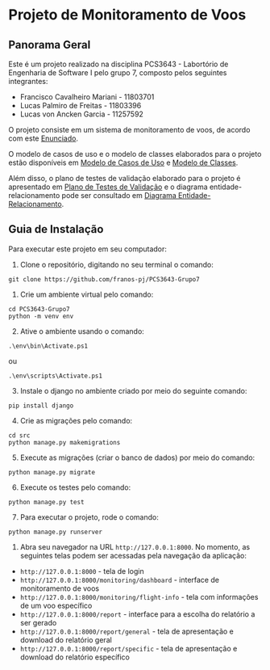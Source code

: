# Projeto de Monitoramento de Voos

## Panorama Geral

Este é um projeto realizado na disciplina PCS3643 - Labortório de Engenharia de Software I pelo grupo 7, composto pelos seguintes integrantes:

* Francisco Cavalheiro Mariani - 11803701
* Lucas Palmiro de Freitas - 11803396
* Lucas von Ancken Garcia - 11257592

O projeto consiste em um sistema de monitoramento de voos, de acordo com este [Enunciado](./docs/enunciado.pdf).

O modelo de casos de uso e o modelo de classes elaborados para o projeto estão disponíveis em [Modelo de Casos de Uso](./docs/modelo_de_casos_de_uso.md) e [Modelo de Classes](./docs/modelo_de_classes.md).

Além disso, o plano de testes de validação elaborado para o projeto é apresentado em [Plano de Testes de Validação](./docs/plano_de_testes.md) e o diagrama entidade-relacionamento pode ser consultado em [Diagrama Entidade-Relacionamento](./docs/images/der.png).

## Guia de Instalação

Para executar este projeto em seu computador:

1. Clone o repositório, digitando no seu terminal o comando:
``` 
git clone https://github.com/franos-pj/PCS3643-Grupo7
```

1. Crie um ambiente virtual pelo comando: 
```
cd PCS3643-Grupo7
python -m venv env
```

2. Ative o ambiente usando o comando: 
```
.\env\bin\Activate.ps1
```
ou
```
.\env\scripts\Activate.ps1
```

3. Instale o django no ambiente criado por meio do seguinte comando:
```
pip install django
```

4. Crie as migrações pelo comando:
```
cd src
python manage.py makemigrations
```

5. Execute as migrações (criar o banco de dados) por meio do comando:
```
python manage.py migrate
```

6. Execute os testes pelo comando:
```
python manage.py test
```

7. Para executar o projeto, rode o comando:
```
python manage.py runserver
```

1. Abra seu navegador na URL `http://127.0.0.1:8000`. No momento, as seguintes telas podem ser acessadas pela navegação da aplicação:

- `http://127.0.0.1:8000` - tela de login
- `http://127.0.0.1:8000/monitoring/dashboard` - interface de monitoramento de voos
- `http://127.0.0.1:8000/monitoring/flight-info` - tela com informações de um voo específico
- `http://127.0.0.1:8000/report` - interface para a escolha do relatório a ser gerado
- `http://127.0.0.1:8000/report/general` - tela de apresentação e download do relatório geral
- `http://127.0.0.1:8000/report/specific` - tela de apresentação e download do relatório específico